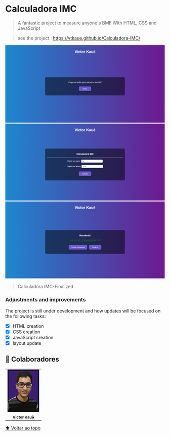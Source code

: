 # Calculadora IMC

> A fantastic project to measure anyone's BMI! With HTML, CSS and JavaScript

> see the project : https://vtkaue.github.io/Calculadora-IMC/


<img src="./assets/projectFinalized1.png"  widht="250px" alt="Calculadora IMC">
<img src="./assets/projectFinalized2.png"  widht="250px" alt="Calculadora IMC">
<img src="./assets/projectFinalized3.png"  widht="250px" alt="Calculadora IMC">

>  Calculadora IMC-Finalized

### Adjustments and improvements

The project is still under development and how updates will be focused on the following tasks:

- [x] HTML creation
- [x] CSS creation
- [x] JavaScript creation
- [x] layout update

## 🤝 Colaboradores


<table>
  <tr>
    <td align="center">
      <a href="#">
        <img src="./assets/myprofile.jpg" width="100px;" alt="Photo Victor Kauê on GitHub"/><br>
        <sub>
          <b>Victor Kauê</b>
        </sub>
      </a>
    </td>
  </tr>
</table>




[⬆ Voltar ao topo](#nome-do-projeto)<br>
